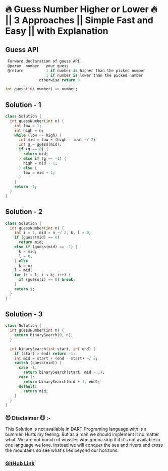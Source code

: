 # 🔥 Guess Number Higher or Lower 🔥 || 3 Approaches || Simple Fast and Easy || with Explanation

## Guess API

```dart
 Forward declaration of guess API.
 @param  number   your guess
 @return 	     -1 if number is higher than the picked number
			      1 if number is lower than the picked number
               otherwise return 0
```

```dart
int guess(int number) => number;
```

## Solution - 1

```dart
class Solution {
  int guessNumber(int n) {
    int low = 1;
    int high = n;
    while (low <= high) {
      int mid = low + (high - low) ~/ 2;
      int g = guess(mid);
      if (g == 0) {
        return mid;
      } else if (g == -1) {
        high = mid - 1;
      } else {
        low = mid + 1;
      }
    }
    return -1;
  }
}
```

## Solution - 2

```dart
class Solution {
  int guessNumber(int n) {
    int i = 1, mid = n ~/ 2, k, l = 0;
    if (guess(mid) == 0)
      return mid;
    else if (guess(mid) == -1) {
      k = mid;
      l = 0;
    } else
      k = n;
    l = mid;
    for (i = l; i < k; i++) {
      if (guess(i) == 0) break;
    }
    return i;
  }
}
```

## Solution - 3

```dart
class Solution {
  int guessNumber(int n) {
    return binarySearch(0, n);
  }

  int binarySearch(int start, int end) {
    if (start > end) return -1;
    int mid = start + (end - start) ~/ 2;
    switch (guess(mid)) {
      case -1:
        return binarySearch(start, mid - 1);
      case 1:
        return binarySearch(mid + 1, end);
      default:
        return mid;
    }
  }
}
```

### 😈 Disclaimer 😈 :-

This Solution is not available in DART Programing language with is a bummer. Hurts my feeling. But as a man we should implement it no matter what. We are not bunch of wussies who gonna skip it if it's not available in one language we love. Instead we will conquer the sea and rivers and cross the mountains so see what's lies beyond our horizons.

### [GitHub Link](https://github.com/ayoubzulfiqar/leetcode)
